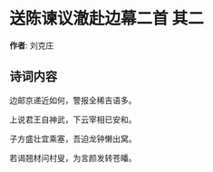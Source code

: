 # 送陈谏议澈赴边幕二首  其二

**作者**: 刘克庄

## 诗词内容

边邮京递近如何，警报全稀吉语多。

上说君王自神武，下云宰相已安和。

子方盛壮宜乘塞，吾迫龙钟懒出窝。

若谒翘材问村叟，为言颜发转苍皤。

